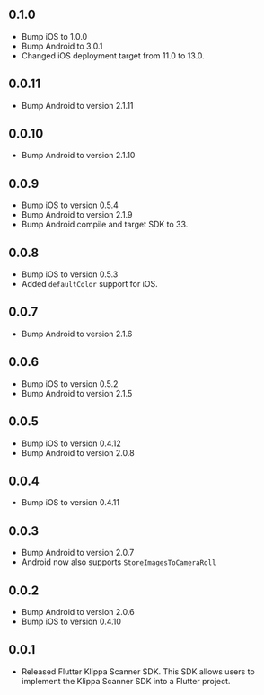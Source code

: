 ## 0.1.0

- Bump iOS to 1.0.0
- Bump Android to 3.0.1
- Changed iOS deployment target from 11.0 to 13.0.

## 0.0.11

- Bump Android to version 2.1.11

## 0.0.10

- Bump Android to version 2.1.10

## 0.0.9

- Bump iOS to version 0.5.4
- Bump Android to version 2.1.9
- Bump Android compile and target SDK to 33.

## 0.0.8

- Bump iOS to version 0.5.3
- Added `defaultColor` support for iOS.

## 0.0.7

- Bump Android to version 2.1.6

## 0.0.6

- Bump iOS to version 0.5.2
- Bump Android to version 2.1.5

## 0.0.5

- Bump iOS to version 0.4.12
- Bump Android to version 2.0.8

## 0.0.4

- Bump iOS to version 0.4.11

## 0.0.3

- Bump Android to version 2.0.7
- Android now also supports ```StoreImagesToCameraRoll```

## 0.0.2

- Bump Android to version 2.0.6
- Bump iOS to version 0.4.10

## 0.0.1

- Released Flutter Klippa Scanner SDK. This SDK allows users to implement the Klippa Scanner SDK into a Flutter project.
